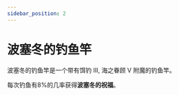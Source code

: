 ```yaml
---
sidebar_position: 2
---
```


# 波塞冬的钓鱼竿

波塞冬的钓鱼竿是一个带有饵钓 III, 海之眷顾 V 附魔的钓鱼竿。

每次钓鱼有8%的几率获得**波塞冬的祝福**。
